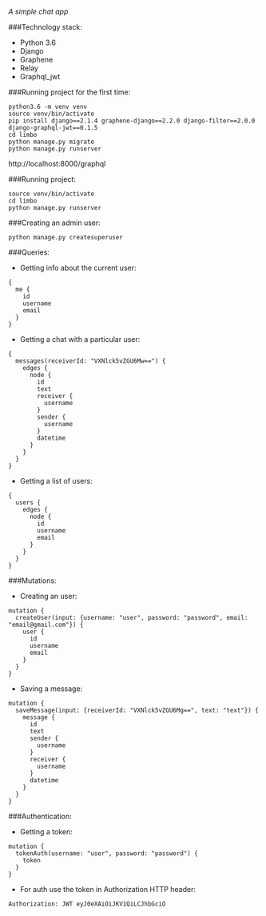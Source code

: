 _A simple chat app_

###Technology stack:
* Python 3.6
* Django
* Graphene
* Relay
* Graphql_jwt

###Running project for the first time:

```
python3.6 -m venv venv
source venv/bin/activate
pip install django==2.1.4 graphene-django==2.2.0 django-filter==2.0.0 django-graphql-jwt==0.1.5
cd limbo
python manage.py migrate
python manage.py runserver
```
http://localhost:8000/graphql

###Running project:

```
source venv/bin/activate
cd limbo
python manage.py runserver
```

###Creating an admin user:

```
python manage.py createsuperuser
```

###Queries:

* Getting info about the current user:
```
{
  me {
    id
    username
    email
  }
}
```

* Getting a chat with a particular user:
```
{
  messages(receiverId: "VXNlck5vZGU6Mw==") {
    edges {
      node {
        id
        text
        receiver {
          username
        }
        sender {
          username
        }
        datetime
      }
    }
  }
}
```

* Getting a list of users:
```
{
  users {
    edges {
      node {
        id
        username
        email
      }
    }
  }
}
```

###Mutations:

* Creating an user:
```
mutation {
  createUser(input: {username: "user", password: "password", email: "email@gmail.com"}) {
    user {
      id
      username
      email
    }
  }
}
```

* Saving a message:
```
mutation {
  saveMessage(input: {receiverId: "VXNlck5vZGU6Mg==", text: "text"}) {
    message {
      id
      text
      sender {
        username
      }
      receiver {
        username
      }
      datetime
    }
  }
}
```
###Authentication:

* Getting a token:
```
mutation {
  tokenAuth(username: "user", password: "password") {
    token
  }
}
```

* For auth use the token in Authorization HTTP header:
```
Authorization: JWT eyJ0eXAiOiJKV1QiLCJhbGciO
```
